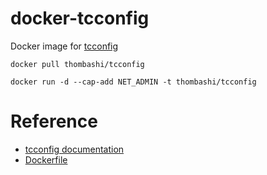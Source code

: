 # docker-tcconfig
Docker image for [tcconfig]( https://github.com/thombashi/tcconfig )

```
docker pull thombashi/tcconfig

docker run -d --cap-add NET_ADMIN -t thombashi/tcconfig
```

# Reference
- [tcconfig documentation]( https://github.com/thombashi/tcconfig )
- [Dockerfile]( https://github.com/thombashi/docker-tcconfig/blob/master/Dockerfile )
